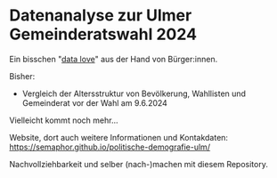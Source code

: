 # Datenanalyse zur Ulmer Gemeinderatswahl 2024

Ein bisschen "[data love](https://www.ulmapi.de/)" aus der Hand von Bürger:innen.

Bisher:

* Vergleich der Altersstruktur von Bevölkerung, Wahllisten und Gemeinderat vor der Wahl am 9.6.2024

Vielleicht kommt noch mehr...

Website, dort auch weitere Informationen und Kontakdaten:
https://semaphor.github.io/politische-demografie-ulm/

Nachvollziehbarkeit und selber (nach-)machen mit diesem Repository.